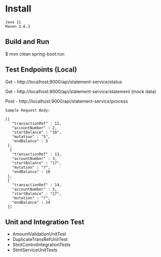 # Install

	Java 11
	Maven 3.6.3

## Build and Run

$ mvn clean spring-boot:run


## Test Endpoints (Local)
Get - http://localhost:9000/api/statement-service/status

Get - http://localhost:9000/api/statement-service/statement (mock data)

Post - http://localhost:9000/api/statement-service/process

	Sample Request Body: 
		
	[{
       "transactionRef" : 12,
       "accountNumber" : 2,
       "startBalance" : "10",
       "mutation" : "5",
       "endBalance" : 5
     },
      {
       "transactionRef" : 13,
       "accountNumber" : 3,
       "startBalance" : "17",
       "mutation" : "7",
       "endBalance" : 10
     },
     {
       "transactionRef" : 14,
       "accountNumber" : 3,
       "startBalance" : "17",
       "mutation" : "7",
       "endBalance" : 24
     }]

## Unit and Integration Test 
- AmountValidationUnitTest
- DuplicateTransRefUnitTest
- StmtControlIntegrationTests
- StmtServiceUnitTests

